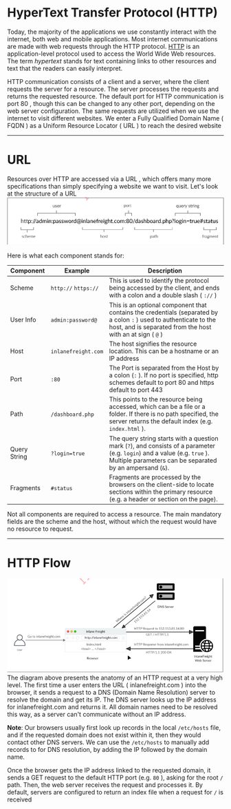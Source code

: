 # HyperText Transfer Protocol (HTTP) 
Today, the majority of the applications we use constantly interact with the internet, both web and mobile applications. Most internet communications are made with web requests through the HTTP protocol. [HTTP](https://tools.ietf.org/html/rfc2616) is an application-level protocol used to access the World Wide Web resources. The term *hypertext* stands for text containing links to other resources and text that the readers can easily interpret.

HTTP communication consists of a client and a server, where the client requests the server
for a resource. The server processes the requests and returns the requested resource. The
default port for HTTP communication is port 80 , though this can be changed to any other
port, depending on the web server configuration. The same requests are utilized when we
use the internet to visit different websites. We enter a Fully Qualified Domain Name (
FQDN ) as a Uniform Resource Locator ( URL ) to reach the desired website

---
# URL
Resources over HTTP are accessed via a URL , which offers many more specifications than simply specifying a website we want to visit. Let's look at the structure of a URL
![](../../assets/images/Pasted%20image%2020251030205951.png)

Here is what each component stands for:

| Component | Example | Description |
|---|---|---|
| Scheme | `http://` `https://` | This is used to identify the protocol being accessed by the client, and ends with a colon and a double slash ( `://` ) |
| User Info | `admin:password@` | This is an optional component that contains the credentials (separated by a colon `:` ) used to authenticate to the host, and is separated from the host with an at sign ( `@` ) |
| Host | `inlanefreight.com` | The host signifies the resource location. This can be a hostname or an IP address |
| Port | `:80` | The Port is separated from the Host by a colon (`:` ). If no port is specified, http schemes default to port 80 and https default to port 443 |
| Path | `/dashboard.php` | This points to the resource being accessed, which can be a file or a folder. If there is no path specified, the server returns the default index (e.g. `index.html` ). |
| Query String | `?login=true` | The query string starts with a question mark (`?`), and consists of a parameter (e.g. `login`) and a value (e.g. `true` ). Multiple parameters can be separated by an ampersand (`&`). |
| Fragments | `#status` | Fragments are processed by the browsers on the client-side to locate sections within the primary resource (e.g. a header or section on the page). |
Not all components are required to access a resource. 
The main mandatory fields are the scheme and the host, without which the request would have no resource to request.

---
# HTTP Flow
![](../../assets/images/Pasted%20image%2020251030210508.png)
The diagram above presents the anatomy of an HTTP request at a very high level. The first time a user enters the URL ( inlanefreight.com ) into the browser, it sends a request to a DNS (Domain Name Resolution) server to resolve the domain and get its IP. The DNS server looks up the IP address for inlanefreight.com and returns it. All domain names need to
be resolved this way, as a server can't communicate without an IP address.

**Note**: Our browsers usually first look up records in the local `/etc/hosts`  file, and if the requested domain does not exist within it, then they would contact other DNS servers. We can use the `/etc/hosts` to manually add records to for DNS resolution, by adding the IP followed by the domain name.

Once the browser gets the IP address linked to the requested domain, it sends a GET request to the default HTTP port (e.g. `80` ), asking for the root `/` path. Then, the web server receives the request and processes it. By default, servers are configured to return an index file when a request for `/` is received